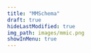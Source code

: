 ```yaml
---
title: "MMSchema"
draft: true
hideLastModified: true
img_path: images/mmic.png
showInMenu: true
---
```


